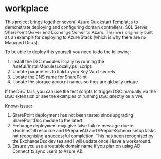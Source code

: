 # workplace

This project brings together several Azure Quickstart Templates to demonstrate deploying and configuring domain controllers, SQL Server, SharePoint Server and Exchange Server to Azure. This was originally built as an example for deploying to Azure Stack (which is why there are no Managed Disks).

To be able to deploy this yourself you need to do the following:

1. Install the DSC modules locally by running the /useful/InstallModulesLocally.ps1 script.
2. Update parameters to link to your Key Vault secrets.
3. Update the DNS name for SharePoint
4. Update the storage account names so they are globally unique

If the DSC fails, you can use the test scripts to trigger DSC manually via the DSC extension or see the examples of running DSC directly on a VM.

Known issues

1. SharePoint deployment has not been tested since upgrading SharePointDsc module to the latest
2. Exchange deployment may give false failure message due to xExchInstall resource and /PrepareAD and /PrepareSchema setup tasks not recognising a successful completion. This has been recognised by the ExchangeDsc dev tea and I will update once I have a workaround.
3. Ensure you use a routable domain name if you plan on using AD Connect to sync users to Azure AD.
